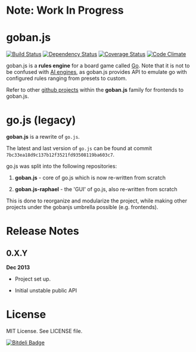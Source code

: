 # Note: Work In Progress


goban.js
========

[![Build Status](https://travis-ci.org/gobanjs/gojs.png?branch=rewrite)](https://travis-ci.org/gobanjs/gojs)
[![Dependency Status](https://david-dm.org/gobanjs/gojs.png)](https://david-dm.org/gobanjs/gojs)
[![Coverage Status](https://coveralls.io/repos/gobanjs/gojs/badge.png?branch=rewrite)](https://coveralls.io/r/gobanjs/gojs?branch=rewrite)
[![Code Climate](https://codeclimate.com/github/gobanjs/gojs.png)](https://codeclimate.com/github/gobanjs/gojs)


goban.js is a **rules engine** for a board game called [Go](https://en.wikipedia.org/wiki/Go_(game)). Note that it is not to be confused with [AI engines](https://en.wikipedia.org/wiki/Computer_Go), as goban.js provides API to emulate go with configured rules ranging from presets to custom.

Refer to other [github projects](https://github.com/gobanjs) within the **goban.js** family for frontends to goban.js.


go.js (legacy)
==============

**goban.js** is a rewrite of `go.js`.

The latest and last version of `go.js` can be found at commit `7bc33ea18d9c137b12f3521fd93508119ba603c7`.

go.js was split into the following repositories:

1. **goban.js** - core of go.js which is now re-written from scratch

2. **goban.js-raphael** - the 'GUI' of go.js, also re-written from scratch

This is done to reorganize and modularize the project, while making other projects under the gobanjs umbrella possible (e.g. frontends).

Release Notes
=============

## 0.X.Y

**Dec 2013**

* Project set up.

* Initial unstable public API

License
=======

MIT License. See LICENSE file.

[![Bitdeli Badge](https://d2weczhvl823v0.cloudfront.net/gobanjs/gojs/trend.png)](https://bitdeli.com/free "Bitdeli Badge")
